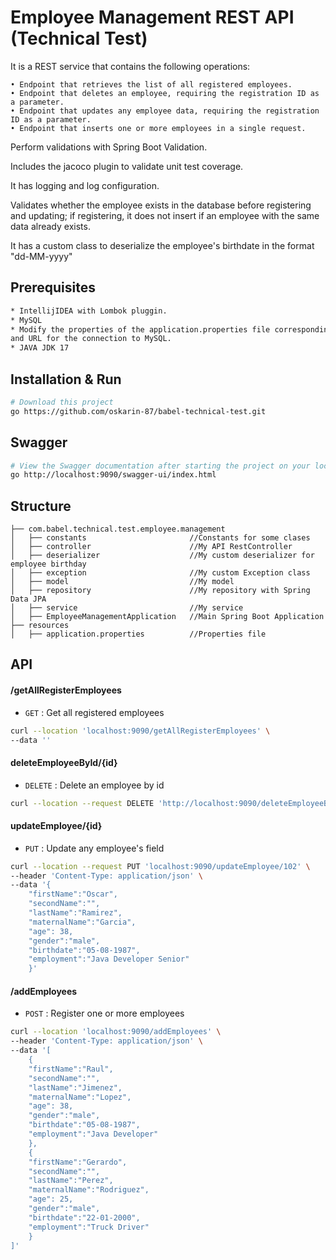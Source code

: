 # Employee Management REST API (Technical Test)
It is a REST service that contains the following operations:

    • Endpoint that retrieves the list of all registered employees.
    • Endpoint that deletes an employee, requiring the registration ID as a parameter.
    • Endpoint that updates any employee data, requiring the registration ID as a parameter.
    • Endpoint that inserts one or more employees in a single request.

Perform validations with Spring Boot Validation.

Includes the jacoco plugin to validate unit test coverage.

It has logging and log configuration.

Validates whether the employee exists in the database before registering and updating; 
if registering, it does not insert if an employee with the same data already exists.

It has a custom class to deserialize the employee's birthdate in the format "dd-MM-yyyy"

## Prerequisites
```bash
* IntellijIDEA with Lombok pluggin.
* MySQL
* Modify the properties of the application.properties file corresponding to the user, password, 
and URL for the connection to MySQL.
* JAVA JDK 17
```

## Installation & Run
```bash
# Download this project
go https://github.com/oskarin-87/babel-technical-test.git
```

## Swagger
```bash
# View the Swagger documentation after starting the project on your local machine.
go http://localhost:9090/swagger-ui/index.html
```

## Structure
```
├── com.babel.technical.test.employee.management
│   ├── constants                       //Constants for some clases
│   ├── controller                      //My API RestController  
│   ├── deserializer                    //My custom deserializer for employee birthday
│   ├── exception                       //My custom Exception class
│   ├── model                           //My model
│   ├── repository                      //My repository with Spring Data JPA
│   ├── service                         //My service
│   ├── EmployeeManagementApplication   //Main Spring Boot Application
├── resources
│   ├── application.properties          //Properties file

```

## API

#### /getAllRegisterEmployees
* `GET` : Get all registered employees
```bash
curl --location 'localhost:9090/getAllRegisterEmployees' \
--data ''
```

#### deleteEmployeeById/{id}
* `DELETE` : Delete an employee by id
```bash
curl --location --request DELETE 'http://localhost:9090/deleteEmployeeById/{id}'
```

#### updateEmployee/{id}
* `PUT` : Update any employee's field 
```bash
curl --location --request PUT 'localhost:9090/updateEmployee/102' \
--header 'Content-Type: application/json' \
--data '{
    "firstName":"Oscar",
    "secondName":"",
    "lastName":"Ramirez",
    "maternalName":"Garcia",
    "age": 38,
    "gender":"male",
    "birthdate":"05-08-1987",
    "employment":"Java Developer Senior"
    }'
```

#### /addEmployees
* `POST` : Register one or more employees
```bash
curl --location 'localhost:9090/addEmployees' \
--header 'Content-Type: application/json' \
--data '[
    {
    "firstName":"Raul",
    "secondName":"",
    "lastName":"Jimenez",
    "maternalName":"Lopez",
    "age": 38,
    "gender":"male",
    "birthdate":"05-08-1987",
    "employment":"Java Developer"
    },
    {
    "firstName":"Gerardo",
    "secondName":"",
    "lastName":"Perez",
    "maternalName":"Rodriguez",
    "age": 25,
    "gender":"male",
    "birthdate":"22-01-2000",
    "employment":"Truck Driver"
    }
]'
```
